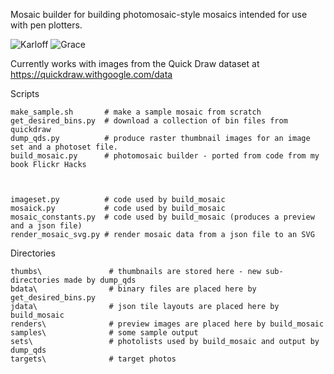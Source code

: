 Mosaic builder for building photomosaic-style mosaics intended for use with pen plotters.

![Karloff](https://github.com/jbum/qd_mosaics/blob/master/samples/stitchesi_karloff3_25_x_38_c20.jpg "Stitches Karloff")
![Grace](https://github.com/jbum/qd_mosaics/blob/master/samples/zigzag_grace_2_33_x_29_c20.jpg "Zigzag Grace")

Currently works with images from the Quick Draw dataset at https://quickdraw.withgoogle.com/data

Scripts
```
make_sample.sh       # make a sample mosaic from scratch
get_desired_bins.py  # download a collection of bin files from quickdraw
dump_qds.py          # produce raster thumbnail images for an image set and a photoset file.
build_mosaic.py      # photomosaic builder - ported from code from my book Flickr Hacks



imageset.py          # code used by build_mosaic
mosaick.py           # code used by build_mosaic
mosaic_constants.py  # code used by build_mosaic (produces a preview and a json file)
render_mosaic_svg.py # render mosaic data from a json file to an SVG

```

Directories
```
thumbs\               # thumbnails are stored here - new sub-directories made by dump_qds
bdata\                # binary files are placed here by get_desired_bins.py
jdata\                # json tile layouts are placed here by build_mosaic
renders\              # preview images are placed here by build_mosaic
samples\              # some sample output
sets\                 # photolists used by build_mosaic and output by dump_qds
targets\              # target photos

```